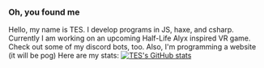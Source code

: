 ### Oh, you found me


Hello, my name is TES.
I develop programs in JS, haxe, and csharp.
Currently I am working on an upcoming Half-Life Alyx inspired VR game.
Check out some of my discord bots, too.
Also, I'm programming a website (it will be pog)
Here are my stats:
[![TES's GitHub stats](https://github-readme-stats.vercel.app/api?username=TornadoTES)](https://github.com/anuraghazra/github-readme-stats)

